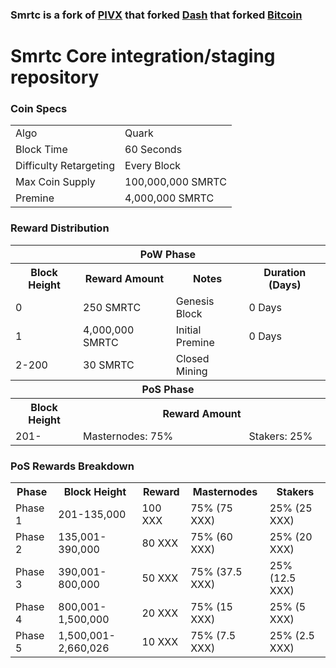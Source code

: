 ### Smrtc is a fork of [PIVX](https://github.com/PIVX-Project/PIVX) that forked [Dash](https://github.com/dashpay/dash) that forked [Bitcoin](https://github.com/bitcoin/bitcoinp)


# Smrtc Core integration/staging repository


### Coin Specs
<table>
<tr><td>Algo</td><td>Quark</td></tr>
<tr><td>Block Time</td><td>60 Seconds</td></tr>
<tr><td>Difficulty Retargeting</td><td>Every Block</td></tr>
<tr><td>Max Coin Supply </td><td>100,000,000 SMRTC</td></tr>
<tr><td>Premine</td><td>4,000,000 SMRTC</td></tr>
</table>


### Reward Distribution

<table>
<th colspan=4>PoW Phase</th>
<tr><th>Block Height</th><th>Reward Amount</th><th>Notes</th><th>Duration (Days)</th></tr>
 <tr><td>0</td><td>250 SMRTC</td><td>Genesis Block</td><td>0 Days</td></tr>
<tr><td>1</td><td>4,000,000 SMRTC</td><td>Initial Premine</td><td>0 Days</td></tr>
<tr><td>2-200</td><td>30 SMRTC</td><td rowspan=1>Closed Mining</td></tr>
<tr><th colspan=4>PoS Phase</th></tr>
<tr><th>Block Height</th><th colspan=3>Reward Amount</th></tr>
<tr><td>201-</td><td colspan=2>Masternodes: 75%</td><td>Stakers: 25%</td></tr>
</table>


### PoS Rewards Breakdown

<table>
<th>Phase</th><th>Block Height</th><th>Reward</th><th>Masternodes</th><th>Stakers</th>
<tr><td>Phase 1</td><td>201-135,000</td><td>100 XXX</td><td>75% (75 XXX)</td><td>25% (25 XXX)</td></tr>
<tr><td>Phase 2</td><td>135,001-390,000</td><td>80 XXX</td><td>75% (60 XXX)</td><td>25% (20 XXX)</td></tr>
<tr><td>Phase 3</td><td>390,001-800,000</td><td>50 XXX</td><td>75% (37.5 XXX)</td><td>25% (12.5 XXX)</td></tr>
<tr><td>Phase 4</td><td>800,001-1,500,000</td><td>20 XXX</td><td>75% (15 XXX)</td><td>25% (5 XXX)</td></tr>
<tr><td>Phase 5</td><td>1,500,001-2,660,026</td><td>10 XXX</td><td>75% (7.5 XXX)</td><td>25% (2.5 XXX)</td></tr>

</table>

